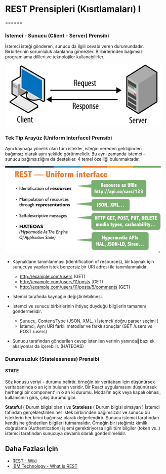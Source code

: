 # REST Prensipleri (Kısıtlamaları) I
======

### İstemci - Sunucu (Client - Server) Prensibi
İstemci isteği gönderen, sunucu da ilgili cevabı veren durumundadır. Birbirlerinin sorumluluk alanlarına girmezler. Birbirlerinden bağımsız programlama dillleri ve teknolojiler kullanabilirler.

![REST API](https://raw.githubusercontent.com/Kodluyoruz/taskforce/main/rest-api/rest-prensipleri-I/figures/ReqRes.png)

### Tek Tip Arayüz (Uniform Interface) Prensibi
Aynı kaynağa yönelik olan tüm istekler, isteğin nereden geldiğinden bağımsız olarak aynı şekilde görünmelidir. Bu aynı zamanda istemci – sunucu bağımsızlığını da destekler.        4 temel özelliği bulunmaktadır. 

![REST API](https://raw.githubusercontent.com/Kodluyoruz/taskforce/main/rest-api/rest-prensipleri-I/figures/UniformInterface.jpg)

- Kaynakların tanımlanması (identification of resources), bir kaynak için sunucuya yapılan istek benzersiz bir URI adresi ile tanımlanmalıdır.
  - http://example.com/users (GET)
  - http://example.com/users/11/posts (GET)
  - http://example.com/users/11/posts/5/comments (GET)

- İstemci tarafında kaynağın değiştirilebilmesi. 
- İstemci ve sunucu birbirlerinin ihtiyaç duyduğu bilgilerin tamamını göndermelidir.
  - Sunucu, Content/Type (JSON, XML..) İstemci( doğru parser seçimi )
  - İstemci, Aynı URI farklı metodlar ve farklı sonuçlar (GET /users vs POST /users)

- Sunucu tarafından gönderilen cevap istenilen verinin yanındabazı ek aksiyonlar da içerebilir. (HATEOAS)

### Durumsuzluk (Statelessness) Prensibi
#### STATE
Söz konusu veriyi - durumu belirtir, örneğin bir veritabanı için düşünürsek veritabanında o an için bulunan veridir. Bir React uygulamasını düşünürsek herhangi bir component’ ın o an ki durumu. Modal’ın açık veya kapalı olması, kullanıcının giriş, çıkış durumu gibi.

**Stateful** ( Durum bilgisi olan ) vs **Stateless** ( Durum bilgisi olmayan ) İstemci tafından gerçekleştirilen her istek birbirinden bağımsızdır ve sunucu bu isteklerin her birini bağımsız olarak değerlendirir. Sunucu istemci tarafından kendisine gönderilen bilgileri tutmamalıdır. Örneğin bir isteğimiz kimlik doğrulama (Authentication) işlemi gerektiriyorsa ilgili tüm bilgiler (token vs..) istemci tarafından sunucuya devamlı olarak gönderilmelidir.

## Daha Fazlası İçin
- [REST - Wiki](https://en.wikipedia.org/wiki/Representational_state_transfer)
- [IBM Technology - What Is REST](https://www.youtube.com/watch?v=lsMQRaeKNDk&t=396s)

